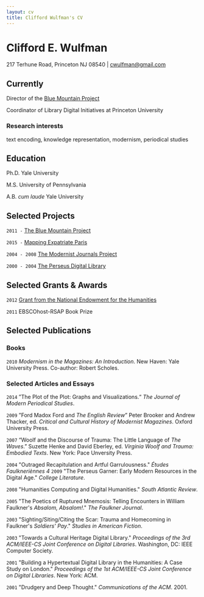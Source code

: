 ```yaml
---
layout: cv
title: Clifford Wulfman's CV
---
```

# Clifford E. Wulfman
217 Terhune Road, Princeton NJ 08540 | cwulfman@gmail.com



## Currently

Director of the [Blue Mountain Project](http://bluemountain.princeton.edu)

Coordinator of Library Digital Initiatives at Princeton University


### Research interests

text encoding, knowledge representation, modernism, periodical studies



## Education

Ph.D. Yale University

M.S. University of Pennsylvania

A.B. *cum laude* Yale University


## Selected Projects
`2011 -`
[The Blue Mountain Project](http://bluemountain.princeton.edu)

`2015 -`
[Mapping Expatriate Paris](http://mep.princeton.edu)

`2004 - 2008`
[The Modernist Journals Project](http://modjourn.org)

`2000 - 2004`
[The Perseus Digital Library](http://www.perseus.tufts.edu/)


## Selected Grants &amp; Awards

`2012`
[Grant from the National Endowment for the Humanities](https://securegrants.neh.gov/publicquery/main.aspx?f=1&gn=PW-51046-12)

`2011`
EBSCOhost-RSAP Book Prize




## Selected Publications

<!-- A list is also available [online](http://scholar.google.co.uk/citations?user=LTOTl0YAAAAJ) -->

### Books

`2010`
*Modernism in the Magazines: An Introduction*. New Haven: Yale University Press. Co-author: Robert Scholes.


### Selected Articles and Essays
`2014`
&rdquo;The Plot of the Plot: Graphs and Visualizations.&ldquo;  *The Journal of Modern Periodical Studies*.

`2009`
&rdquo;Ford Madox Ford and *The English Review*&rdquo; Peter Brooker and Andrew Thacker, ed. *Critical and Cultural History of Modernist Magazines*. Oxford University Press.

`2007` 
&ldquo;Woolf and the Discourse of Trauma: The Little Language of
*The Waves*.&rdquo; Suzette Henke and David Eberley, ed. *Virginia
Woolf and Trauma: Embodied Texts*. New York: Pace Unversity Press.

`2004`
&quot;Outraged Recapitulation and Artful Garrulousness.&quot; *Études Faulkneriènnes 4*
`2009`
&quot;The Perseus Garner: Early Modern Resources in the Digital Age.&quot; *College Literature*.

`2008`
&quot;Humanities Computing and Digital Humanities.&quot; *South Atlantic Review*. 

`2005`
&quot;The Poetics of Ruptured Mnemosis: Telling Encounters in William Faulkner's *Absalom, Absalom!*.&quot; *The Faulkner Journal*.

`2003`
&quot;Sighting/Siting/Citing the Scar: Trauma and Homecoming in Faulkner's *Soldiers' Pay*.&quot; *Studies in American Fiction*.

`2003`
&quot;Towards a Cultural Heritage Digital Library.&quot; *Proceedings of the 3rd ACM/IEEE-CS Joint Conference on Digital Libraries*. Washington, DC: IEEE Computer Society.
 
`2001`
&quot;Building a Hypertextual Digital Library in the Humanities: A Case Study on London.&quot; *Proceedings of the 1st ACM/IEEE-CS Joint Conference on Digital Libraries*. New York: ACM.

`2001`
&quot;Drudgery and Deep Thought.&quot; *Communications of the ACM*. 2001.



<!--
Last updated: October 2016
-->

